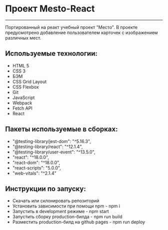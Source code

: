 # Проект Mesto-React
***

Портированный на реакт учебный проект "Место". В проекте предусмотрено добавление пользователем карточек с изображением различных мест.

## Используемые технологии:

* HTML 5
* CSS 3
* БЭМ
* CSS Grid Layout
* CSS Flexbox
* Git
* JavaScript
* Webpack
* Fetch API
* React

## Пакеты используемые в сборках:

* "@testing-library/jest-dom": "^5.16.3",
* "@testing-library/react": "^12.1.4",
* "@testing-library/user-event": "^13.5.0",
* "react": "^18.0.0",
* "react-dom": "^18.0.0",
* "react-scripts": "5.0.0",
* "web-vitals": "^2.1.4"

## Инструкции по запуску:

* Скачать или склонировать репозиторий
* Установить зависимости при помощи npm - npm i
* Запустить в development режиме - npm start
* Запустить сборку production-билда - npm run build
* Разместить production-билд на github pages - npm run deploy



